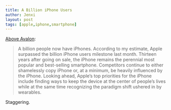```yaml
---
title: A Billion iPhone Users
author: Jenxi
layout: post
tags: [apple,iphone,smartphone]
---
```

[Above Avalon](https://www.aboveavalon.com/notes/2020/10/26/a-billion-iphone-users):

> A billion people now have iPhones. According to my estimate, Apple surpassed the billion iPhone users milestone last month. Thirteen years after going on sale, the iPhone remains the perennial most popular and best-selling smartphone. Competitors continue to either shamelessly copy iPhone or, at a minimum, be heavily influenced by the iPhone. Looking ahead, Apple’s top priorities for the iPhone include finding ways to keep the device at the center of people’s lives while at the same time recognizing the paradigm shift ushered in by wearables. 

Staggering.